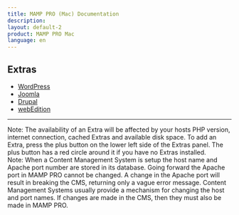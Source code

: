 ```yaml
---
title: MAMP PRO (Mac) Documentation
description: 
layout: default-2
product: MAMP PRO Mac
language: en
---
```


## Extras

- [WordPress](WordPress/)  
- [Joomla](Joomla/)  
- [Drupal](Drupal/) 
- [webEdition](webEdition/) 

---

<div class="alert" role="alert">
Note: The availability of an Extra will be affected by your hosts PHP version, internet connection, cached Extras and available disk space. To add an Extra, press the plus button on the lower left side of the Extras panel. The plus button has a red circle around it if you have no Extras installed.
</div>


<div class="alert" role="alert">
Note: When a Content Management System is setup the host name and Apache port number are stored in its database. Going forward the Apache port in MAMP PRO cannot be changed. A change in the Apache port will result in breaking the CMS, returning only a vague error message. Content Management Systems usually provide a mechanism for changing the host and port names. If changes are made in the CMS, then they must also be made in MAMP PRO.
</div>





